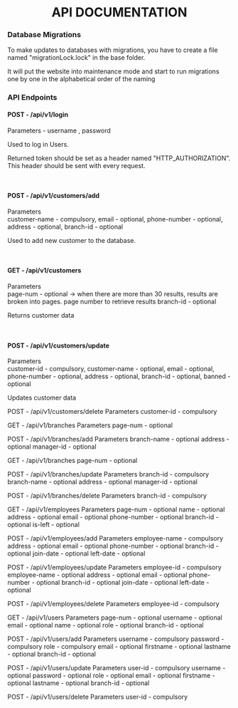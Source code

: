 <div style="text-align: center;">
<h1><b>API DOCUMENTATION</b></h1>
</div> 

<h3>Database Migrations</h3>
<p>To make updates to databases with migrations, you have to 
create a file named "migrationLock.lock" in the base folder.</p>

<p>It will put the website into maintenance mode and start to run
migrations one by one in the alphabetical order of the naming</p>

<h3>API Endpoints</h3>

<h4>POST -  /api/v1/login</h4>
<p>Parameters - username , password</p>
<p>Used to log in Users.</p>
<p>Returned token should be set as a header named
"HTTP_AUTHORIZATION". This header should be sent with every request.</p>

<br>

<h4>POST -  /api/v1/customers/add</h4>
<p>Parameters<br>
customer-name - compulsory,
email - optional, 
phone-number - optional,
address - optional, 
branch-id - optional
</p>
<p>Used to add new customer to the database.</p>

<br>

<h4>GET - /api/v1/customers </h4>
<p>Parameters 
<br>
page-num - optional -> when there are more than 30 results, 
results are broken into pages. page number to retrieve results
branch-id - optional
</p>
<p>Returns customer data</p>

<br>

<h4>POST - /api/v1/customers/update</h4>
<p>Parameters 
<br>
customer-id - compulsory,
customer-name - optional,
email - optional, 
phone-number - optional,
address - optional, 
branch-id - optional,
banned - optional
</p>
<p>Updates customer data</p>

POST - /api/v1/customers/delete
Parameters
customer-id - compulsory

GET - /api/v1/branches
Parameters
page-num - optional

POST - /api/v1/branches/add
Parameters
branch-name - optional
address - optional
manager-id - optional

GET - /api/v1/branches
page-num - optional

POST - /api/v1/branches/update
Parameters
branch-id - compulsory
branch-name - optional
address - optional
manager-id - optional

POST - /api/v1/branches/delete
Parameters
branch-id - compulsory

GET - /api/v1/employees
Parameters
page-num - optional
name - optional
address - optional
email - optional
phone-number - optional
branch-id - optional
is-left - optional

POST - /api/v1/employees/add
Parameters
employee-name - compulsory
address - optional
email - optional
phone-number - optional
branch-id - optional
join-date - optional
left-date - optional

POST - /api/v1/employees/update
Parameters
employee-id - compulsory
employee-name - optional
address - optional
email - optional
phone-number - optional
branch-id - optional
join-date - optional
left-date - optional

POST - /api/v1/employees/delete
Parameters
employee-id - compulsory

GET - /api/v1/users
Parameters
page-num - optional
username - optional
email - optional
name - optional
role - optional
branch-id - optional

POST - /api/v1/users/add
Parameters
username - compulsory
password - compulsory
role - compulsory
email - optional
firstname - optional
lastname - optional
branch-id - optional

POST - /api/v1/users/update
Parameters
user-id - compulsory
username - optional
password - optional
role - optional
email - optional
firstname - optional
lastname - optional
branch-id - optional

POST - /api/v1/users/delete
Parameters
user-id - compulsory

